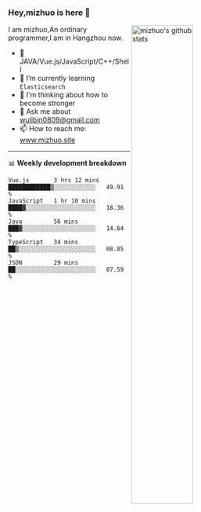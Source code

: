 ### Hey,mizhuo is here 👋

<img align="right" alt="mizhuo's github stats" width="50%" src="https://github-readme-stats.vercel.app/api?username=mizhuo&theme=tokyonight&show_icons=true">

I am mizhuo,An ordinary programmer,I am in Hangzhou now.

- 🔭 JAVA/Vue.js/JavaScript/C++/Shell
- 🌱 I’m currently learning `Elasticsearch`
- 🤔 I'm thinking about how to become stronger
- 💬 Ask me about wulibin0809@gmail.com
- 📫 How to reach me: www.mizhuo.site

---
📊 **Weekly development breakdown**

<!--START_SECTION:waka-->
```text
Vue.js       3 hrs 12 mins   ████████████▒░░░░░░░░░░░░   49.91 % 
JavaScript   1 hr 10 mins    ████▓░░░░░░░░░░░░░░░░░░░░   18.36 % 
Java         56 mins         ███▓░░░░░░░░░░░░░░░░░░░░░   14.64 % 
TypeScript   34 mins         ██▒░░░░░░░░░░░░░░░░░░░░░░   08.85 % 
JSON         29 mins         ██░░░░░░░░░░░░░░░░░░░░░░░   07.59 % 
```
<!--END_SECTION:waka-->
